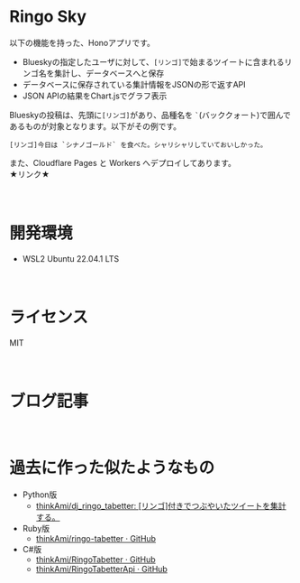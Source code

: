 # Ringo Sky

以下の機能を持った、Honoアプリです。

- Blueskyの指定したユーザに対して、`[リンゴ]`で始まるツイートに含まれるリンゴ名を集計し、データベースへと保存
- データベースに保存されている集計情報をJSONの形で返すAPI
- JSON APIの結果をChart.jsでグラフ表示

  
Blueskyの投稿は、先頭に`[リンゴ]`があり、品種名を `` ` ``(バッククォート)で囲んであるものが対象となります。以下がその例です。

```
[リンゴ]今日は `シナノゴールド` を食べた。シャリシャリしていておいしかった。
```

  
また、Cloudflare Pages と Workers へデプロイしてあります。  
★リンク★

　
# 開発環境

- WSL2 Ubuntu 22.04.1 LTS


　  
# ライセンス
MIT

　  
# ブログ記事

　
# 過去に作った似たようなもの

- Python版
    - [thinkAmi/dj_ringo_tabetter: [リンゴ]付きでつぶやいたツイートを集計する。](https://github.com/thinkAmi/dj_ringo_tabetter)
- Ruby版
    - [thinkAmi/ringo-tabetter · GitHub](https://github.com/thinkAmi/ringo-tabetter)
- C#版
    - [thinkAmi/RingoTabetter · GitHub](https://github.com/thinkAmi/RingoTabetter)
    - [thinkAmi/RingoTabetterApi · GitHub](https://github.com/thinkAmi/RingoTabetterApi)
